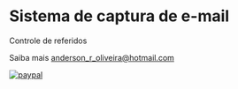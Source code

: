 # Sistema de captura de e-mail

Controle de referidos

Saiba mais [anderson_r_oliveira@hotmail.com](anderson_r_oliveira@hotmail.com)

[![paypal](https://www.paypalobjects.com/pt_BR/BR/i/btn/btn_donateCC_LG.gif)](https://www.paypal.com/cgi-bin/webscr?cmd=_donations&business=URTDH3MQ7H9S6&currency_code=BRL&source=url)
